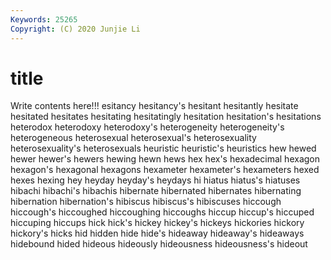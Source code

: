 ```yaml
---
Keywords: 25265
Copyright: (C) 2020 Junjie Li
---
```


# title

Write contents here!!!
esitancy 
hesitancy's 
hesitant
hesitantly 
hesitate 
hesitated 
hesitates 
hesitating 
hesitatingly 
hesitation 
hesitation's 
hesitations 
heterodox
heterodoxy 
heterodoxy's 
heterogeneity 
heterogeneity's 
heterogeneous 
heterosexual 
heterosexual's 
heterosexuality 
heterosexuality's 
heterosexuals
heuristic 
heuristic's 
heuristics 
hew 
hewed 
hewer 
hewer's 
hewers 
hewing 
hewn
hews 
hex 
hex's 
hexadecimal 
hexagon 
hexagon's 
hexagonal 
hexagons 
hexameter 
hexameter's
hexameters 
hexed 
hexes 
hexing 
hey 
heyday 
heyday's 
heydays 
hi 
hiatus
hiatus's 
hiatuses 
hibachi 
hibachi's 
hibachis 
hibernate 
hibernated 
hibernates 
hibernating 
hibernation
hibernation's 
hibiscus 
hibiscus's 
hibiscuses 
hiccough 
hiccough's 
hiccoughed 
hiccoughing 
hiccoughs 
hiccup
hiccup's 
hiccuped 
hiccuping 
hiccups 
hick 
hick's 
hickey 
hickey's 
hickeys 
hickories
hickory 
hickory's 
hicks 
hid 
hidden 
hide 
hide's 
hideaway 
hideaway's 
hideaways
hidebound 
hided 
hideous 
hideously 
hideousness 
hideousness's 
hideout 
